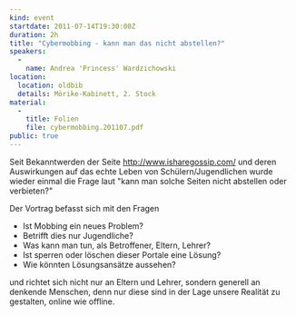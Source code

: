 ```yaml
---
kind: event
startdate: 2011-07-14T19:30:00Z
duration: 2h
title: "Cybermobbing - kann man das nicht abstellen?"
speakers:
  -
    name: Andrea 'Princess' Wardzichowski
location:
  location: oldbib
  details: Mörike-Kabinett, 2. Stock
material:
  -
    title: Folien
    file: cybermobbing.201107.pdf
public: true
---
```

Seit Bekanntwerden der Seite http://www.isharegossip.com/ und deren
Auswirkungen auf das echte Leben von Schülern/Jugendlichen wurde wieder
einmal die Frage laut "kann man solche Seiten nicht abstellen oder
verbieten?"

Der Vortrag befasst sich mit den Fragen

* Ist Mobbing ein neues Problem?
* Betrifft dies nur Jugendliche?
* Was kann man tun, als Betroffener, Eltern, Lehrer?
* Ist sperren oder löschen dieser Portale eine Lösung?
* Wie könnten Lösungsansätze aussehen?

und richtet sich nicht nur an Eltern und Lehrer, sondern generell an
denkende Menschen, denn nur diese sind in der Lage unsere Realität zu
gestalten, online wie offline.
